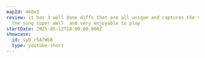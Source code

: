 ```yaml
---
mapId: 468a5
review: it has 3 well done diffs that are all unique and captures the vibe of
  the song super well  and very enjoyable to play
startDate: 2025-05-12T18:00:00.000Z
showcase:
  id: syD_r5A7Wb8
  type: youtube-short
---
```

